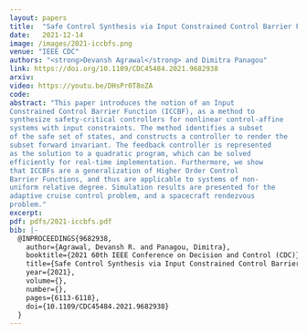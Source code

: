 ```yaml
---
layout: papers
title:  "Safe Control Synthesis via Input Constrained Control Barrier Functions"
date:   2021-12-14
image: /images/2021-iccbfs.png
venue: "IEEE CDC"
authors: "<strong>Devansh Agrawal</strong> and Dimitra Panagou"
link: https://doi.org/10.1109/CDC45484.2021.9682938
arxiv:
video: https://youtu.be/DHsPr0T8oZA
code:
abstract: "This paper introduces the notion of an Input
Constrained Control Barrier Function (ICCBF), as a method to
synthesize safety-critical controllers for nonlinear control-affine
systems with input constraints. The method identifies a subset
of the safe set of states, and constructs a controller to render the
subset forward invariant. The feedback controller is represented
as the solution to a quadratic program, which can be solved
efficiently for real-time implementation. Furthermore, we show
that ICCBFs are a generalization of Higher Order Control
Barrier Functions, and thus are applicable to systems of non-
uniform relative degree. Simulation results are presented for the
adaptive cruise control problem, and a spacecraft rendezvous
problem."
excerpt:
pdf: pdfs/2021-iccbfs.pdf
bib: |-
  @INPROCEEDINGS{9682938,
    author={Agrawal, Devansh R. and Panagou, Dimitra},
    booktitle={2021 60th IEEE Conference on Decision and Control (CDC)},
    title={Safe Control Synthesis via Input Constrained Control Barrier Functions},
    year={2021},
    volume={},
    number={},
    pages={6113-6118},
    doi={10.1109/CDC45484.2021.9682938}
  }
---
```

